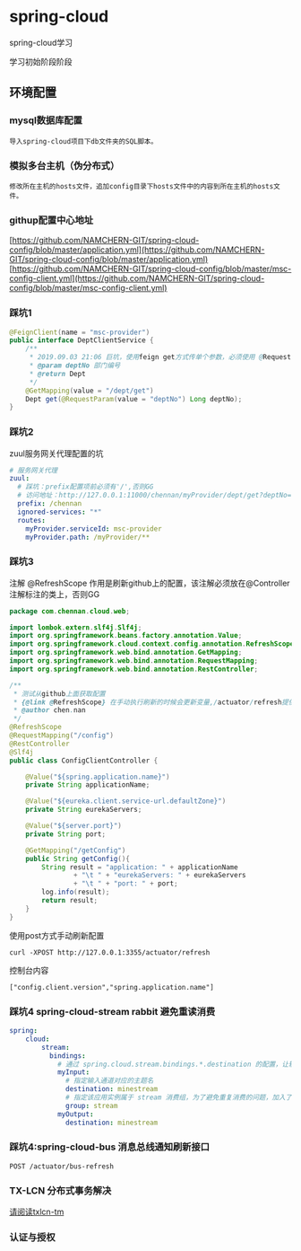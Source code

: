 # spring-cloud
spring-cloud学习

学习初始阶段阶段

## 环境配置
### mysql数据库配置
```text
导入spring-cloud项目下db文件夹的SQL脚本。
```

### 模拟多台主机（伪分布式）
```text
修改所在主机的hosts文件，追加config目录下hosts文件中的内容到所在主机的hosts文件。
```

### githup配置中心地址
[https://github.com/NAMCHERN-GIT/spring-cloud-config/blob/master/application.yml](https://github.com/NAMCHERN-GIT/spring-cloud-config/blob/master/application.yml)  
[https://github.com/NAMCHERN-GIT/spring-cloud-config/blob/master/msc-config-client.yml](https://github.com/NAMCHERN-GIT/spring-cloud-config/blob/master/msc-config-client.yml)
### 踩坑1
```java
@FeignClient(name = "msc-provider")
public interface DeptClientService {                                    
    /**
     * 2019.09.03 21:06 巨坑，使用feign get方式传单个参数，必须使用 @RequestParam(value = "deptNo") 注解，并且必须声明参数名称
     * @param deptNo 部门编号
     * @return Dept
     */
    @GetMapping(value = "/dept/get")
    Dept get(@RequestParam(value = "deptNo") Long deptNo);
}
```

### 踩坑2
zuul服务网关代理配置的坑
```yaml
# 服务网关代理
zuul:
  # 踩坑：prefix配置项前必须有'/',否则GG
  # 访问地址：http://127.0.0.1:11000/chennan/myProvider/dept/get?deptNo=1
  prefix: /chennan
  ignored-services: "*"
  routes:
    myProvider.serviceId: msc-provider
    myProvider.path: /myProvider/**
```

### 踩坑3
注解 @RefreshScope 作用是刷新github上的配置，该注解必须放在@Controller 注解标注的类上，否则GG
```java
package com.chennan.cloud.web;

import lombok.extern.slf4j.Slf4j;
import org.springframework.beans.factory.annotation.Value;
import org.springframework.cloud.context.config.annotation.RefreshScope;
import org.springframework.web.bind.annotation.GetMapping;
import org.springframework.web.bind.annotation.RequestMapping;
import org.springframework.web.bind.annotation.RestController;

/**
 * 测试从github上面获取配置
 * {@link @RefreshScope} 在手动执行刷新的时候会更新变量,/actuator/refresh提供了手动刷新的功能，并且必须使用POST方式；
 * @author chen.nan
 */
@RefreshScope
@RequestMapping("/config")
@RestController
@Slf4j
public class ConfigClientController {

    @Value("${spring.application.name}")
    private String applicationName;

    @Value("${eureka.client.service-url.defaultZone}")
    private String eurekaServers;

    @Value("${server.port}")
    private String port;

    @GetMapping("/getConfig")
    public String getConfig(){
        String result = "application: " + applicationName
                + "\t " + "eurekaServers: " + eurekaServers
                + "\t " + "port: " + port;
        log.info(result);
        return result;
    }
}

```
使用post方式手动刷新配置  
```shell script
curl -XPOST http://127.0.0.1:3355/actuator/refresh
```
控制台内容
```text
["config.client.version","spring.application.name"]
```

### 踩坑4  spring-cloud-stream rabbit 避免重读消费
```yaml
spring:
    cloud:
        stream:
          bindings:
            # 通过 spring.cloud.stream.bindings.*.destination 的配置，让输入通道和输出通道对应到同一个主题上
            myInput:
              # 指定输入通道对应的主题名
              destination: minestream
              # 指定该应用实例属于 stream 消费组，为了避免重复消费的问题，加入了消费组
              group: stream
            myOutput:
              destination: minestream
```
### 踩坑4:spring-cloud-bus 消息总线通知刷新接口
```text
POST /actuator/bus-refresh
```

### TX-LCN 分布式事务解决
[请阅读txlcn-tm](txlcn-tm/README.md)

### 认证与授权
